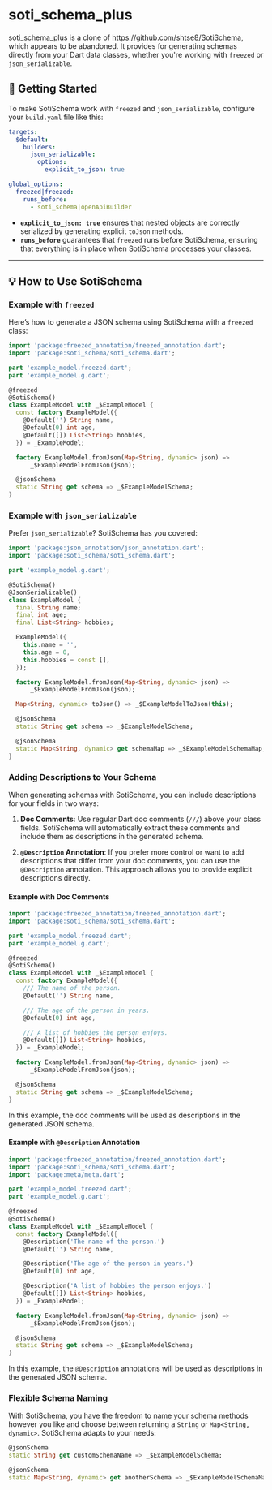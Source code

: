 # soti_schema_plus

soti_schema_plus is a clone of https://github.com/shtse8/SotiSchema, which
appears to be abandoned. It provides for generating schemas directly from your
Dart data classes, whether you're working with `freezed` or `json_serializable`.

## 🚀 Getting Started

To make SotiSchema work with `freezed` and `json_serializable`, configure your
`build.yaml` file like this:

```yaml
targets:
  $default:
    builders:
      json_serializable:
        options:
          explicit_to_json: true

global_options:
  freezed|freezed:
    runs_before:
      - soti_schema|openApiBuilder
```

- **`explicit_to_json: true`** ensures that nested objects are correctly
  serialized by generating explicit `toJson` methods.
- **`runs_before`** guarantees that `freezed` runs before SotiSchema, ensuring
  that everything is in place when SotiSchema processes your classes.

---

## 💡 How to Use SotiSchema

### Example with `freezed`

Here’s how to generate a JSON schema using SotiSchema with a `freezed` class:

```dart
import 'package:freezed_annotation/freezed_annotation.dart';
import 'package:soti_schema/soti_schema.dart';

part 'example_model.freezed.dart';
part 'example_model.g.dart';

@freezed
@SotiSchema()
class ExampleModel with _$ExampleModel {
  const factory ExampleModel({
    @Default('') String name,
    @Default(0) int age,
    @Default([]) List<String> hobbies,
  }) = _ExampleModel;

  factory ExampleModel.fromJson(Map<String, dynamic> json) =>
      _$ExampleModelFromJson(json);

  @jsonSchema
  static String get schema => _$ExampleModelSchema;
}
```

### Example with `json_serializable`

Prefer `json_serializable`? SotiSchema has you covered:

```dart
import 'package:json_annotation/json_annotation.dart';
import 'package:soti_schema/soti_schema.dart';

part 'example_model.g.dart';

@SotiSchema()
@JsonSerializable()
class ExampleModel {
  final String name;
  final int age;
  final List<String> hobbies;

  ExampleModel({
    this.name = '',
    this.age = 0,
    this.hobbies = const [],
  });

  factory ExampleModel.fromJson(Map<String, dynamic> json) =>
      _$ExampleModelFromJson(json);

  Map<String, dynamic> toJson() => _$ExampleModelToJson(this);

  @jsonSchema
  static String get schema => _$ExampleModelSchema;

  @jsonSchema
  static Map<String, dynamic> get schemaMap => _$ExampleModelSchemaMap;
}
```

### Adding Descriptions to Your Schema

When generating schemas with SotiSchema, you can include descriptions for your
fields in two ways:

1. **Doc Comments**: Use regular Dart doc comments (`///`) above your class
   fields. SotiSchema will automatically extract these comments and include them
   as descriptions in the generated schema.

2. **`@Description` Annotation**: If you prefer more control or want to add
   descriptions that differ from your doc comments, you can use the
   `@Description` annotation. This approach allows you to provide explicit
   descriptions directly.

#### Example with Doc Comments

```dart
import 'package:freezed_annotation/freezed_annotation.dart';
import 'package:soti_schema/soti_schema.dart';

part 'example_model.freezed.dart';
part 'example_model.g.dart';

@freezed
@SotiSchema()
class ExampleModel with _$ExampleModel {
  const factory ExampleModel({
    /// The name of the person.
    @Default('') String name,

    /// The age of the person in years.
    @Default(0) int age,

    /// A list of hobbies the person enjoys.
    @Default([]) List<String> hobbies,
  }) = _ExampleModel;

  factory ExampleModel.fromJson(Map<String, dynamic> json) =>
      _$ExampleModelFromJson(json);

  @jsonSchema
  static String get schema => _$ExampleModelSchema;
}
```

In this example, the doc comments will be used as descriptions in the generated
JSON schema.

#### Example with `@Description` Annotation

```dart
import 'package:freezed_annotation/freezed_annotation.dart';
import 'package:soti_schema/soti_schema.dart';
import 'package:meta/meta.dart';

part 'example_model.freezed.dart';
part 'example_model.g.dart';

@freezed
@SotiSchema()
class ExampleModel with _$ExampleModel {
  const factory ExampleModel({
    @Description('The name of the person.')
    @Default('') String name,

    @Description('The age of the person in years.')
    @Default(0) int age,

    @Description('A list of hobbies the person enjoys.')
    @Default([]) List<String> hobbies,
  }) = _ExampleModel;

  factory ExampleModel.fromJson(Map<String, dynamic> json) =>
      _$ExampleModelFromJson(json);

  @jsonSchema
  static String get schema => _$ExampleModelSchema;
}
```

In this example, the `@Description` annotations will be used as descriptions in
the generated JSON schema.

### Flexible Schema Naming

With SotiSchema, you have the freedom to name your schema methods however you
like and choose between returning a `String` or `Map<String, dynamic>`.
SotiSchema adapts to your needs:

```dart
@jsonSchema
static String get customSchemaName => _$ExampleModelSchema;

@jsonSchema
static Map<String, dynamic> get anotherSchema => _$ExampleModelSchemaMap;
```
